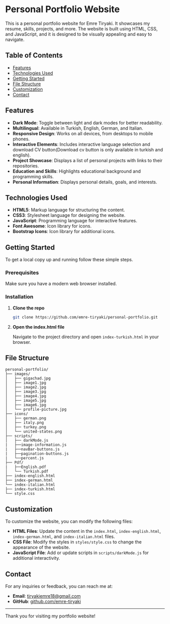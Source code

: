 # Personal Portfolio Website

This is a personal portfolio website for Emre Tiryaki. It showcases my resume, skills, projects, and more. The website is built using HTML, CSS, and JavaScript, and it is designed to be visually appealing and easy to navigate.

## Table of Contents

- [Features](#features)
- [Technologies Used](#technologies-used)
- [Getting Started](#getting-started)
- [File Structure](#file-structure)
- [Customization](#customization)
- [Contact](#contact)

## Features

- **Dark Mode**: Toggle between light and dark modes for better readability.
- **Multilingual**: Available in Turkish, English, German, and Italian.
- **Responsive Design**: Works on all devices, from desktops to mobile phones.
- **Interactive Elements**: Includes interactive language selection and download CV button(Download cv button is only available in turkish and english).
- **Project Showcase**: Displays a list of personal projects with links to their repositories.
- **Education and Skills**: Highlights educational background and programming skills.
- **Personal Information**: Displays personal details, goals, and interests.

## Technologies Used

- **HTML5**: Markup language for structuring the content.
- **CSS3**: Stylesheet language for designing the website.
- **JavaScript**: Programming language for interactive features.
- **Font Awesome**: Icon library for icons.
- **Bootstrap Icons**: Icon library for additional icons.

## Getting Started

To get a local copy up and running follow these simple steps.

### Prerequisites

Make sure you have a modern web browser installed.

### Installation

1. **Clone the repo**

   ```sh
   git clone https://github.com/emre-tiryaki/personal-portfolio.git
   ```

2. **Open the index.html file**

   Navigate to the project directory and open `index-turkish.html` in your browser.

## File Structure

```
personal-portfolio/
├── images/
│   ├── gigachad.jpg
│   ├── image1.jpg
│   ├── image2.jpg
│   ├── image3.jpg
│   ├── image4.jpg
│   ├── image5.jpg
│   ├── image6.jpg
│   └── profile-picture.jpg
├── icons/
│   ├── german.png
│   ├── italy.png
│   ├── turkey.png
│   └── united-states.png
├── scripts/
│   ├── darkMode.js
|   ├──image-information.js
|   ├──navBar-buttons.js
|   ├──pagination-buttons.js
|   └──percent.js 
├── Pdf/
|   ├──English.pdf
│   └── Turkish.pdf
├── index-english.html
├── index-german.html
└── index-italian.html
├── index-turkish.html
└── style.css
```

## Customization

To customize the website, you can modify the following files:

- **HTML Files**: Update the content in the `index.html`, `index-english.html`, `index-german.html`, and `index-italian.html` files.
- **CSS File**: Modify the styles in `styles/style.css` to change the appearance of the website.
- **JavaScript File**: Add or update scripts in `scripts/darkMode.js` for additional interactivity.

## Contact

For any inquiries or feedback, you can reach me at:

- **Email**: [tiryakiemre18@gmail.com](mailto:tiryakiemre18@gmail.com)
- **GitHub**: [github.com/emre-tiryaki](https://github.com/emre-tiryaki)

---

Thank you for visiting my portfolio website!
